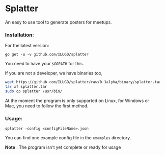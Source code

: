 # Splatter

An easy to use tool to generate posters for meetups.

### Installation:

For the latest version:


`go get -u -v github.com/ILUGD/splatter`

You need to have your `$GOPATH` for this. 

If you are not a developer, we have binaries too,

```bash
wget https://github.com/ILUGD/splatter/raw/0.1alpha/binary/splatter.tar
tar xf splatter.tar
sudo cp splatter /usr/bin/
```

At the moment the program is only supported on Linux, for Windows or Mac, you need to follow the first method.

### Usage:

`splatter -config <configFileName>.json`

You can find one example config file in the `examples` directory.



**Note** : The program isn't yet complete or ready for usage

